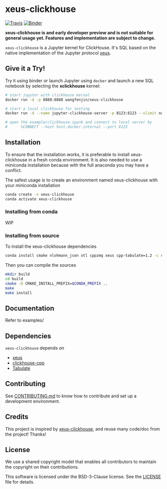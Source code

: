 # xeus-clickhouse

[![Travis](https://travis-ci.com/wangfenjin/xeus-clickhouse.svg?branch=master)](https://travis-ci.com/github/wangfenjin/xeus-clickhouse)
[![Binder](https://mybinder.org/badge_logo.svg)](https://mybinder.org/v2/gh/wangfenjin/xeus-clickhouse/master?filepath=example%2Fclickhouse.ipynb) 

**xeus-clickhouse is and early developer preview and is not suitable for general usage yet. Features and implementation are subject to change.**

`xeus-clickhouse` is a Jupyter kernel for ClickHouse. It's SQL based on the native implementation of the Jupyter protocol [xeus](https://github.com/jupyter-xeus/xeus).

## Give it a Try!

Try it using binder or launch Jupyter using `docker` and launch a new SQL notebook by selecting the **xclickhouse** kernel:

```bash
# start jupyter with clickhouse kernal
docker run -d -p 8888:8888 wangfenjin/xeus-clickhouse

# start a local clickhouse for testing
docker run -d --name jupyter-clickhouse-server -p 8123:8123 --ulimit nofile=262144:262144 yandex/clickhouse-server

# open the example/clickhouse.ipynb and connect to local server by 
#      %CONNECT --host host.docker.internal --port 8123
```

## Installation

To ensure that the installation works, it is preferable to install xeus-clickhouse in a fresh conda environment. It is also needed to use a miniconda installation because with the full anaconda you may have a conflict.

The safest usage is to create an environment named xeus-clickhouse with your miniconda installation

```bash
conda create -n xeus-clickhouse
conda activate xeus-clickhouse
```

### Installing from conda

WIP

### Installing from source

To install the xeus-clickhouse dependencies

```bash
conda install cmake nlohmann_json xtl cppzmq xeus cpp-tabulate=1.2 -c conda-forge
```

Then you can compile the sources

```bash
mkdir build
cd build
cmake -D CMAKE_INSTALL_PREFIX=$CONDA_PREFIX ..
make
make install
```

## Documentation

Refer to examples/

## Dependencies

``xeus-clickhouse`` depends on

- [xeus](https://github.com/jupyter-xues/xeus)
- [clickhouse-cpp](https://github.com/ClickHouse/clickhouse-cpp)
- [Tabulate](https://github.com/p-ranav/tabulate)

## Contributing

See [CONTRIBUTING.md](./CONTRIBUTING.md) to know how to contribute and set up a development environment.

## Credits

This project is inspired by [xeus-clickhouse](https://github.com/jupyter-xeus/xeus-sqlite), and reuse many code/doc from the project! Thanks!

## License

We use a shared copyright model that enables all contributors to maintain the
copyright on their contributions.

This software is licensed under the BSD-3-Clause license. See the [LICENSE](LICENSE) file for details.
